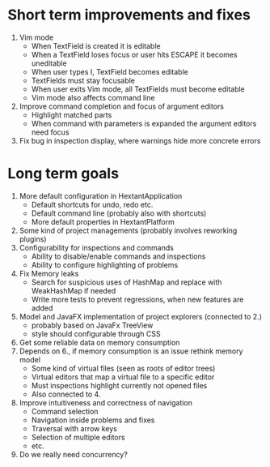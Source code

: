 # Short term improvements and fixes

1. Vim mode
    * When TextField is created it is editable
    * When a TextField loses focus or user hits ESCAPE it becomes uneditable
    * When user types I, TextField becomes editable
    * TextFields must stay focusable
    * When user exits Vim mode, all TextFields must become editable
    * Vim mode also affects command line
2. Improve command completion and focus of argument editors
    * Highlight matched parts
    * When command with parameters is expanded the argument editors need focus
3. Fix bug in inspection display, where warnings hide more concrete errors
    
# Long term goals

1. More default configuration in HextantApplication
    * Default shortcuts for undo, redo etc.
    * Default command line (probably also with shortcuts)
    * More default properties in HextantPlatform
2. Some kind of project managements (probably involves reworking plugins)
3. Configurability for inspections and commands 
    * Ability to disable/enable commands and inspections
    * Ability to configure highlighting of problems
4. Fix Memory leaks
    * Search for suspicious uses of HashMap and replace with WeakHashMap if needed
    * Write more tests to prevent regressions, when new features are added
5. Model and JavaFX implementation of project explorers (connected to 2.)
    * probably based on JavaFx TreeView
    * style should configurable through CSS
6. Get some reliable data on memory consumption
7. Depends on 6., if memory consumption is an issue rethink memory model
    * Some kind of virtual files (seen as roots of editor trees)
    * Virtual editors that map a virtual file to a specific editor
    * Must inspections highlight currently not opened files
    * Also connected to 4.
8. Improve intuitiveness and correctness of navigation
    * Command selection
    * Navigation inside problems and fixes
    * Traversal with arrow keys
    * Selection of multiple editors
    * etc.
9. Do we really need concurrency?